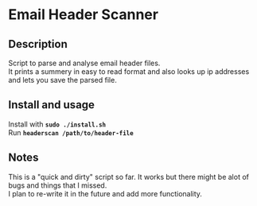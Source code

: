 # Email Header Scanner

## Description
Script to parse and analyse email header files.<br>
It prints a summery in easy to read format and also looks up ip addresses and lets you save the parsed file.
## Install and usage
Install with **`sudo ./install.sh`**<br>
Run **`headerscan /path/to/header-file`**

## Notes
This is a "quick and dirty" script so far. It works but there might be alot of bugs and things that I missed.<br> 
I plan to re-write it in the future and add more functionality.